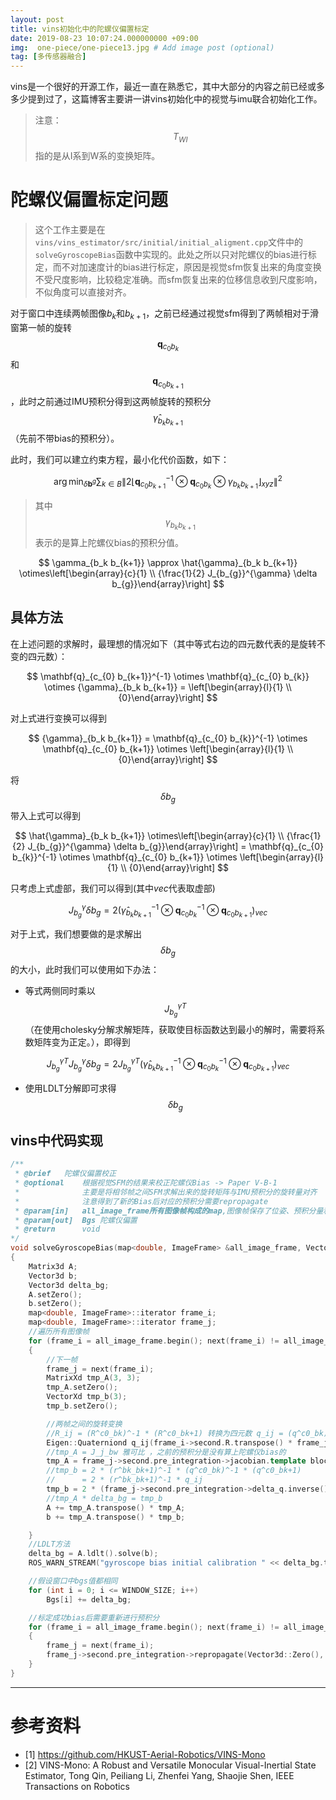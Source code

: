 ```yaml
---
layout: post
title: vins初始化中的陀螺仪偏置标定
date: 2019-08-23 10:07:24.000000000 +09:00
img:  one-piece/one-piece13.jpg # Add image post (optional)
tag: [多传感器融合]
---
```


vins是一个很好的开源工作，最近一直在熟悉它，其中大部分的内容之前已经或多多少提到过了，这篇博客主要讲一讲vins初始化中的视觉与imu联合初始化工作。

> 注意：$$T_{WI}$$指的是从I系到W系的变换矩阵。

# 陀螺仪偏置标定问题
> 这个工作主要是在`vins/vins_estimator/src/initial/initial_aligment.cpp`文件中的`solveGyroscopeBias`函数中实现的。此处之所以只对陀螺仪的bias进行标定，而不对加速度计的bias进行标定，原因是视觉sfm恢复出来的角度变换不受尺度影响，比较稳定准确。而sfm恢复出来的位移信息收到尺度影响，不似角度可以直接对齐。

对于窗口中连续两帧图像$b_{k}$和$b_{k+1}$，之前已经通过视觉sfm得到了两帧相对于滑窗第一帧的旋转$$\mathbf{q}_{c_{0} b_{k}}$$和$$\mathbf{q}_{c_{0} b_{k+1}}$$，此时之前通过IMU预积分得到这两帧旋转的预积分$$\hat{\gamma}_{b_k b_{k+1}}$$（先前不带bias的预积分）。

此时，我们可以建立约束方程，最小化代价函数，如下：

$$
\arg \min _{\delta \mathbf{b}^{g}} \sum_{k \in B}\left\|2\left\lfloor\mathbf{q}_{c_{0} b_{k+1}}^{-1} \otimes \mathbf{q}_{c_{0} b_{k}} \otimes {\gamma}_{b_k b_{k+1}}\right\rfloor_{x y z}\right\|^{2}
$$

> 其中$${\gamma}_{b_k b_{k+1}}$$表示的是算上陀螺仪bias的预积分值。

$$
\gamma_{b_k b_{k+1}} \approx \hat{\gamma}_{b_k b_{k+1}} \otimes\left[\begin{array}{c}{1} \\ {\frac{1}{2} J_{b_{g}}^{\gamma} \delta b_{g}}\end{array}\right]
$$

## 具体方法
在上述问题的求解时，最理想的情况如下（其中等式右边的四元数代表的是旋转不变的四元数）：

$$
\mathbf{q}_{c_{0} b_{k+1}}^{-1} \otimes \mathbf{q}_{c_{0} b_{k}} \otimes {\gamma}_{b_k b_{k+1}} = \left[\begin{array}{l}{1} \\ {0}\end{array}\right]
$$

对上式进行变换可以得到

$$
{\gamma}_{b_k b_{k+1}} = \mathbf{q}_{c_{0} b_{k}}^{-1} \otimes \mathbf{q}_{c_{0} b_{k+1}} \otimes \left[\begin{array}{l}{1} \\ {0}\end{array}\right]
$$

将$$\delta b_{g}$$带入上式可以得到

$$
\hat{\gamma}_{b_k b_{k+1}} \otimes\left[\begin{array}{c}{1} \\ {\frac{1}{2} J_{b_{g}}^{\gamma} \delta b_{g}}\end{array}\right] = \mathbf{q}_{c_{0} b_{k}}^{-1} \otimes \mathbf{q}_{c_{0} b_{k+1}} \otimes \left[\begin{array}{l}{1} \\ {0}\end{array}\right]
$$

只考虑上式虚部，我们可以得到(其中$vec$代表取虚部)

$$
J_{b_{g}}^{\gamma} \delta b_{g}=2\left({\hat{\gamma}_{b_k b_{k+1}}}^{-1} \otimes \mathbf{q}_{c_{0} b_{k}}^{-1} \otimes \mathbf{q}_{c_{0} b_{k+1}}\right)_{v e c}
$$

对于上式，我们想要做的是求解出$$\delta b_{g}$$的大小，此时我们可以使用如下办法：

- 等式两侧同时乘以$$J_{b_{g}}^{\gamma T}$$（在使用cholesky分解求解矩阵，获取使目标函数达到最小的解时，需要将系数矩阵变为正定。），即得到

$$
J_{b_{g}}^{\gamma T} J_{b_{g}}^{\gamma} \delta b_{g}=2 J_{b_{g}}^{\gamma T} \left({\hat{\gamma}_{b_k b_{k+1}}}^{-1} \otimes \mathbf{q}_{c_{0} b_{k}}^{-1} \otimes \mathbf{q}_{c_{0} b_{k+1}}\right)_{v e c}
$$

- 使用LDLT分解即可求得 $$\delta b_{g}$$


## vins中代码实现
```cpp
/**
 * @brief   陀螺仪偏置校正
 * @optional    根据视觉SFM的结果来校正陀螺仪Bias -> Paper V-B-1
 *              主要是将相邻帧之间SFM求解出来的旋转矩阵与IMU预积分的旋转量对齐
 *              注意得到了新的Bias后对应的预积分需要repropagate
 * @param[in]   all_image_frame所有图像帧构成的map,图像帧保存了位姿、预积分量和关于角点的信息
 * @param[out]  Bgs 陀螺仪偏置
 * @return      void
*/
void solveGyroscopeBias(map<double, ImageFrame> &all_image_frame, Vector3d* Bgs)
{
    Matrix3d A;
    Vector3d b;
    Vector3d delta_bg;
    A.setZero();
    b.setZero();
    map<double, ImageFrame>::iterator frame_i;
    map<double, ImageFrame>::iterator frame_j;
    //遍历所有图像帧
    for (frame_i = all_image_frame.begin(); next(frame_i) != all_image_frame.end(); frame_i++)
    {
        //下一帧
        frame_j = next(frame_i);
        MatrixXd tmp_A(3, 3);
        tmp_A.setZero();
        VectorXd tmp_b(3);
        tmp_b.setZero();

        //两帧之间的旋转变换 
        //R_ij = (R^c0_bk)^-1 * (R^c0_bk+1) 转换为四元数 q_ij = (q^c0_bk)^-1 * (q^c0_bk+1)
        Eigen::Quaterniond q_ij(frame_i->second.R.transpose() * frame_j->second.R);
        //tmp_A = J_j_bw 雅可比 ，之前的预积分是没有算上陀螺仪bias的
        tmp_A = frame_j->second.pre_integration->jacobian.template block<3, 3>(O_R, O_BG);
        //tmp_b = 2 * (r^bk_bk+1)^-1 * (q^c0_bk)^-1 * (q^c0_bk+1)
        //      = 2 * (r^bk_bk+1)^-1 * q_ij
        tmp_b = 2 * (frame_j->second.pre_integration->delta_q.inverse() * q_ij).vec();
        //tmp_A * delta_bg = tmp_b
        A += tmp_A.transpose() * tmp_A;
        b += tmp_A.transpose() * tmp_b;

    }
    //LDLT方法
    delta_bg = A.ldlt().solve(b);
    ROS_WARN_STREAM("gyroscope bias initial calibration " << delta_bg.transpose());

    //假设窗口中bgs值都相同
    for (int i = 0; i <= WINDOW_SIZE; i++)
        Bgs[i] += delta_bg;

    //标定成功bias后需要重新进行预积分
    for (frame_i = all_image_frame.begin(); next(frame_i) != all_image_frame.end( ); frame_i++)
    {
        frame_j = next(frame_i);
        frame_j->second.pre_integration->repropagate(Vector3d::Zero(), Bgs[0]);
    }
}

```
---

# 参考资料
- [1] https://github.com/HKUST-Aerial-Robotics/VINS-Mono
- [2] VINS-Mono: A Robust and Versatile Monocular Visual-Inertial State Estimator, Tong Qin, Peiliang Li, Zhenfei Yang, Shaojie Shen, IEEE Transactions on Robotics
